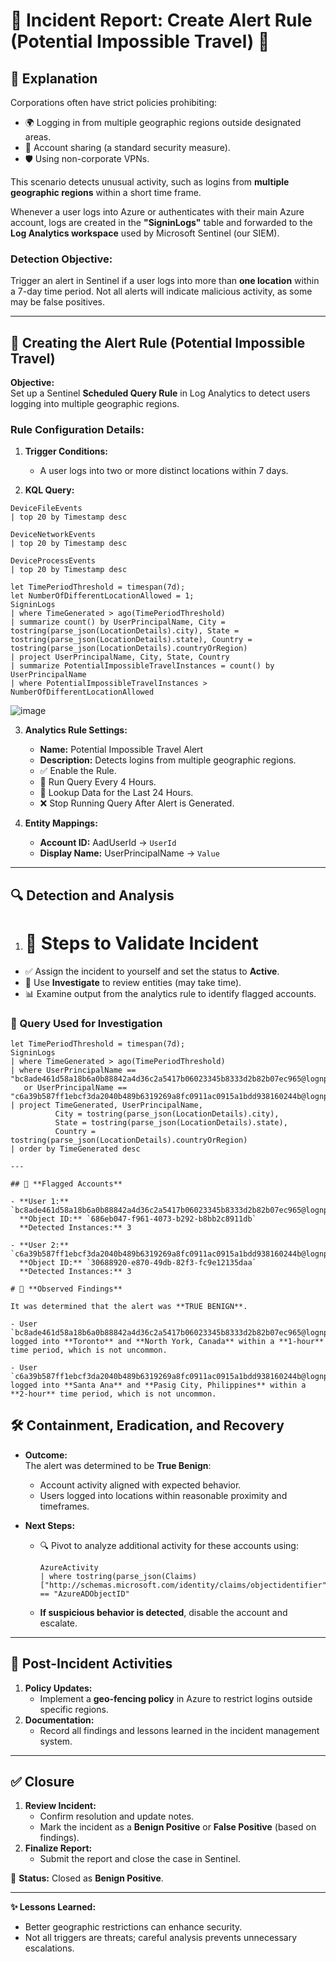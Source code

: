# 🚨 Incident Report: Create Alert Rule (Potential Impossible Travel) 🚨

## 📝 **Explanation**  
Corporations often have strict policies prohibiting:  
- 🌍 Logging in from multiple geographic regions outside designated areas.  
- 🔄 Account sharing (a standard security measure).  
- 🛡️ Using non-corporate VPNs.  

This scenario detects unusual activity, such as logins from **multiple geographic regions** within a short time frame.  

Whenever a user logs into Azure or authenticates with their main Azure account, logs are created in the **"SigninLogs"** table and forwarded to the **Log Analytics workspace** used by Microsoft Sentinel (our SIEM).  

### **Detection Objective:**  
Trigger an alert in Sentinel if a user logs into more than **one location** within a 7-day time period. Not all alerts will indicate malicious activity, as some may be false positives.  

---

## 🚦 **Creating the Alert Rule (Potential Impossible Travel)**  
**Objective:**  
Set up a Sentinel **Scheduled Query Rule** in Log Analytics to detect users logging into multiple geographic regions.  

### **Rule Configuration Details:**  
1. **Trigger Conditions:**  
   - A user logs into two or more distinct locations within 7 days.  

2. **KQL Query:**

```kql
DeviceFileEvents
| top 20 by Timestamp desc
```
```kql
DeviceNetworkEvents
| top 20 by Timestamp desc
```
```kql
DeviceProcessEvents
| top 20 by Timestamp desc
``` 
```kql
let TimePeriodThreshold = timespan(7d);
let NumberOfDifferentLocationAllowed = 1;
SigninLogs
| where TimeGenerated > ago(TimePeriodThreshold)
| summarize count() by UserPrincipalName, City = tostring(parse_json(LocationDetails).city), State = tostring(parse_json(LocationDetails).state), Country = tostring(parse_json(LocationDetails).countryOrRegion)
| project UserPrincipalName, City, State, Country
| summarize PotentialImpossibleTravelInstances = count() by UserPrincipalName
| where PotentialImpossibleTravelInstances > NumberOfDifferentLocationAllowed
```
 ![image](https://github.com/user-attachments/assets/7b17f159-abfc-45b1-a448-b87f7dd30487)


3. **Analytics Rule Settings:**  
   - **Name:** Potential Impossible Travel Alert  
   - **Description:** Detects logins from multiple geographic regions.  
   - ✅ Enable the Rule.  
   - 🔄 Run Query Every 4 Hours.  
   - 📅 Lookup Data for the Last 24 Hours.  
   - ❌ Stop Running Query After Alert is Generated.  

4. **Entity Mappings:**  
   - **Account ID:** AadUserId → `UserId`  
   - **Display Name:** UserPrincipalName → `Value`  

---

## 🔍 Detection and Analysis

1. # 🧪 Steps to Validate Incident

- ✅ Assign the incident to yourself and set the status to **Active**.
- 🔄 Use **Investigate** to review entities (may take time).
- 📊 Examine output from the analytics rule to identify flagged accounts.


### 🧪 Query Used for Investigation

```kusto
let TimePeriodThreshold = timespan(7d); 
SigninLogs
| where TimeGenerated > ago(TimePeriodThreshold)
| where UserPrincipalName == "bc8ade461d58a18b6a0b88842a4d36c2a5417b06023345b8333d2b82b07ec965@lognpacific.com"
   or UserPrincipalName == "c6a39b587ff1ebcf3da2040b489b6319269a8fc0911ac0915a1bdd938160244b@lognpacific.com"
| project TimeGenerated, UserPrincipalName,
          City = tostring(parse_json(LocationDetails).city),
          State = tostring(parse_json(LocationDetails).state),
          Country = tostring(parse_json(LocationDetails).countryOrRegion)
| order by TimeGenerated desc

---

## 📌 **Flagged Accounts**

- **User 1:** `bc8ade461d58a18b6a0b88842a4d36c2a5417b06023345b8333d2b82b07ec965@lognpacific.com`  
  **Object ID:** `686eb047-f961-4073-b292-b8bb2c8911db`  
  **Detected Instances:** 3

- **User 2:** `c6a39b587ff1ebcf3da2040b489b6319269a8fc0911ac0915a1bdd938160244b@lognpacific.com`  
  **Object ID:** `30688920-e870-49db-82f3-fc9e12135daa`  
  **Detected Instances:** 3

# 🔎 **Observed Findings**

It was determined that the alert was **TRUE BENIGN**.

- User `bc8ade461d58a18b6a0b88842a4d36c2a5417b06023345b8333d2b82b07ec965@lognpacific.com` logged into **Toronto** and **North York, Canada** within a **1-hour** time period, which is not uncommon.

- User `c6a39b587ff1ebcf3da2040b489b6319269a8fc0911ac0915a1bdd938160244b@lognpacific.com` logged into **Santa Ana** and **Pasig City, Philippines** within a **2-hour** time period, which is not uncommon.

```

## 🛠️ **Containment, Eradication, and Recovery**  

- **Outcome:**  
   The alert was determined to be **True Benign**:  
   - Account activity aligned with expected behavior.  
   - Users logged into locations within reasonable proximity and timeframes.  

- **Next Steps:**  
   - 🔍 Pivot to analyze additional activity for these accounts using:  
     ```kql
     AzureActivity
     | where tostring(parse_json(Claims)["http://schemas.microsoft.com/identity/claims/objectidentifier"]) == "AzureADObjectID"
     ```  
   - **If suspicious behavior is detected**, disable the account and escalate.  

---

## 🔄 **Post-Incident Activities**  
1. **Policy Updates:**  
   - Implement a **geo-fencing policy** in Azure to restrict logins outside specific regions.  
2. **Documentation:**  
   - Record all findings and lessons learned in the incident management system.  

---

## ✅ **Closure**  
1. **Review Incident:**  
   - Confirm resolution and update notes.  
   - Mark the incident as a **Benign Positive** or **False Positive** (based on findings).  
2. **Finalize Report:**  
   - Submit the report and close the case in Sentinel.  

📌 **Status:** Closed as **Benign Positive**.  

---

**✨ Lessons Learned:**  
- Better geographic restrictions can enhance security.  
- Not all triggers are threats; careful analysis prevents unnecessary escalations.  

